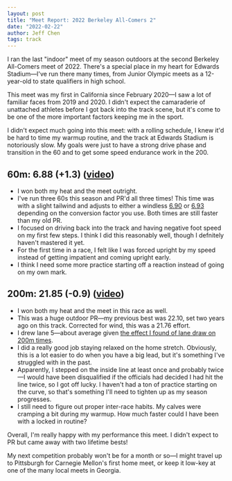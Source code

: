 ```yaml
---
layout: post
title: "Meet Report: 2022 Berkeley All-Comers 2"
date: "2022-02-22"
author: Jeff Chen
tags: track
---
```


I ran the last "indoor" meet of my season outdoors at the second Berkeley All-Comers meet of 2022. There's a special place in my heart for Edwards Stadium—I've run there many times, from Junior Olympic meets as a 12-year-old to state qualifiers in high school.

This meet was my first in California since February 2020—I saw a lot of familiar faces from 2019 and 2020. I didn't expect the camaraderie of unattached athletes before I got back into the track scene, but it's come to be one of the more important factors keeping me in the sport.

I didn't expect much going into this meet: with a rolling schedule, I knew it'd be hard to time my warmup routine, and the track at Edwards Stadium is notoriously slow. My goals were just to have a strong drive phase and transition in the 60 and to get some speed endurance work in the 200.

<!-- excerpt -->

## 60m: 6.88 (+1.3) ([video](https://photos.app.goo.gl/TYWq1FdwykYYEGkG9))

- I won both my heat and the meet outright.
- I've run three 60s this season and PR'd all three times! This time was with a slight tailwind and adjusts to either a windless [6.90](https://maximmoinat.github.io/windCalculator.html) or [6.93](https://jmureika.lmu.build/track/wind/index.html) depending on the conversion factor you use. Both times are still faster than my old PR.
- I focused on driving back into the track and having negative foot speed on my first few steps. I think I did this reasonably well, though I defnitely haven't mastered it yet.
- For the first time in a race, I felt like I was forced upright by my speed instead of getting impatient and coming upright early.
- I think I need some more practice starting off a reaction instead of going on my own mark.

## 200m: 21.85 (-0.9) ([video](https://photos.app.goo.gl/5XMbXoanD5L4zdDD7))

- I won both my heat and the meet in this race as well.
- This was a huge outdoor PR—my previous best was 22.10, set two years ago on this track. Corrected for wind, this was a 21.76 effort.
- I drew lane 5—about average given [the effect I found of lane draw on 200m times](https://jeffchen.dev/posts/Effect-of-Lane-Draw-In-200m-Sprinters/). 
- I did a really good job staying relaxed on the home stretch. Obviously, this is a lot easier to do when you have a big lead, but it's something I've struggled with in the past.
- Apparently, I stepped on the inside line at least once and probably twice—I would have been disqualified if the officials had decided I had hit the line twice, so I got off lucky. I haven't had a ton of practice starting on the curve, so that's something I'll need to tighten up as my season progresses.
- I still need to figure out proper inter-race habits. My calves were cramping a bit during my warmup. How much faster could I have been with a locked in routine?

Overall, I'm really happy with my performance this meet. I didn't expect to PR but came away with two lifetime bests!

My next competition probably won't be for a month or so—I might travel up to Pittsburgh for Carnegie Mellon's first home meet, or keep it low-key at one of the many local meets in Georgia.